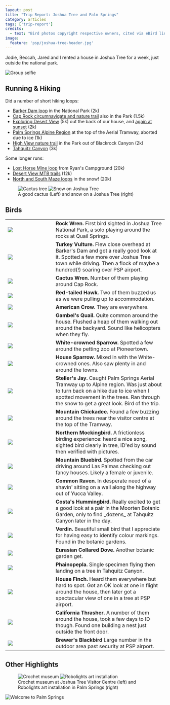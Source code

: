 ```yaml
---
layout: post
title: "Trip Report: Joshua Tree and Palm Springs"
category: articles
tags: ['trip-report']
credits:
  - text: "Bird photos copyright respective owners, cited via eBird link."
image:
  feature: 'psp/joshua-tree-header.jpg'
---
```


Jodie, Beccah, Jared and I rented a house in Joshua Tree for a week, just
outside the national park.

![Group selfie](/images/psp/group-selfie.jpg)

## Running & Hiking

Did a number of short hiking loops:

* [Barker Dam loop](https://www.strava.com/activities/13781139306) in the National Park (2k)
* [Cap Rock circumnavigate and nature trail](https://www.strava.com/activities/13781138441) also in the Park (1.5k)
* [Exploring Desert View](https://www.strava.com/activities/13782202301) (5k) out the back of our house, and [again at sunset](https://www.strava.com/activities/13782635686) (2k)
* [Palm Springs Alpine Region](https://www.strava.com/activities/13807080436) at the top of the Aerial Tramway, aborted due to ice (1k)
* [High View nature trail](https://www.strava.com/activities/13808630276) in the Park out of Blackrock Canyon (2k)
* [Tahquitz Canyon](https://www.strava.com/activities/13818485989) (3k)

Some longer runs:

* [Lost Horse Mine loop](https://www.strava.com/activities/13788214972) from Ryan's Campground (20k)
* [Desert View MTB trails](https://www.strava.com/activities/13796738241) (12k)
* [North and South Maze loops](https://www.strava.com/activities/13815439212) in the snow! (20k)

<figure class='image-strip'>
  <img src="/images/psp/cactus.jpg" alt="Cactus tree" />
  <img src="/images/psp/snow-tree.jpg" alt="Snow on Joshua Tree" />
  <figcaption>A good cactus (Left) and snow on a Joshua Tree (right)</figcaption>
</figure>

## Birds

<style>
.birds td:nth-child(1) { min-width: 50px; }
.birds td:nth-child(2) { width: 70%; }
</style>
<table class='birds'>
  <tr>
    <td><a href='https://ebird.org/species/rocwre'><img src='https://cdn.download.ams.birds.cornell.edu/api/v1/asset/308758461/2400' /></a></td>
    <td><b>Rock Wren.</b> First bird sighted in Joshua Tree National Park, a solo playing around the rocks at Quail Springs.</td>
  </tr>
  <tr>
    <td><a href="https://ebird.org/species/turvul"><img src='https://cdn.download.ams.birds.cornell.edu/api/v1/asset/60317261/2400' /></a></td>
    <td><b>Turkey Vulture.</b> Flew close overhead at Barker's Dam and got a really good look at it. Spotted a few more over Joshua Tree town while driving. Then a flock of maybe a hundred(!) soaring over PSP airport.</td>
  </tr>
  <tr>
    <td><a href='https://ebird.org/species/cacwre'><img src='https://cdn.download.ams.birds.cornell.edu/api/v1/asset/304481941/640' /></a></td>
    <td><b>Cactus Wren.</b> Number of them playing around Cap Rock.</td>
  </tr>
  <tr>
    <td><a href='https://ebird.org/species/rethaw'><img src='https://cdn.download.ams.birds.cornell.edu/api/v1/asset/60384771/2400' /></a></td>
    <td><b>Red-tailed Hawk.</b> Two of them buzzed us as we were pulling up to accommodation.</td>
  </tr>
  <tr>
    <td><a href='https://ebird.org/species/amecro'><img src='https://cdn.download.ams.birds.cornell.edu/api/v1/asset/59858041/2400' /></a></td>
    <td><b>American Crow.</b> They are everywhere.</td>
  </tr>
  <tr>
    <td><a href='https://ebird.org/species/gamqua'><img src='https://cdn.download.ams.birds.cornell.edu/api/v1/asset/296730461/2400' /></a></td>
    <td><b>Gambel's Quail.</b> Quite common around the house. Flushed a heap of them walking out around the backyard. Sound like helicopters when they fly.</td>
  </tr>
  <tr>
    <td><a href='https://ebird.org/species/whcspa'><img src='https://cdn.download.ams.birds.cornell.edu/api/v1/asset/297932021/640' /></a></td>
    <td><b>White-crowned Sparrow.</b> Spotted a few around the petting zoo at Pioneertown.</td>
  </tr>
  <tr>
    <td><a href='https://ebird.org/species/houspa'><img src='https://cdn.download.ams.birds.cornell.edu/api/v1/asset/305880301/2400' /></a></td>
    <td><b>House Sparrow.</b> Mixed in with the White-crowned ones. Also saw plenty in and around the towns.</td>
  </tr>
  <tr>
    <td><a href='https://ebird.org/species/stejay'><img src='https://cdn.download.ams.birds.cornell.edu/api/v1/asset/70582731/2400' /></a></td>
    <td><b>Steller's Jay.</b> Caught Palm Springs Aerial Tramway up to Alpine region. Was just about to turn back on a hike due to ice when I spotted movement in the trees. Ran through the snow to get a great look. Bird of the trip.</td>
  </tr>
  <tr>
    <td><a href='https://ebird.org/species/mouchi'><img src='https://cdn.download.ams.birds.cornell.edu/api/v1/asset/302474581/2400' /></a></td>
    <td><b>Mountain Chickadee.</b> Found a few buzzing around the trees near the visitor centre at the top of the Tramway.</td>
  </tr>
  <tr>
    <td><a href='https://ebird.org/species/normoc'><img src='https://cdn.download.ams.birds.cornell.edu/api/v1/asset/63743751/2400' /></a></td>
    <td><b>Northern Mockingbird.</b> A frictionless birding experience: heard a nice song, sighted bird clearly in tree, ID'ed by sound then verified with pictures.</td>
  </tr>
  <tr>
    <td><a href='https://ebird.org/species/moublu'><img src='https://cdn.download.ams.birds.cornell.edu/api/v1/asset/67471221/640' /></a></td>
    <td><b>Mountain Bluebird.</b> Spotted from the car driving around Las Palmas checking out fancy houses. Likely a female or juvenile.</td>
  </tr>
  <tr>
    <td><a href='https://ebird.org/species/comrav'><img src='https://cdn.download.ams.birds.cornell.edu/api/v1/asset/300152741/2400' /></a></td>
    <td><b>Common Raven.</b> In desperate need of a shavin' sitting on a wall along the highway out of Yucca Valley.</td>
  </tr>
  <tr>
    <td><a href='https://ebird.org/species/coshum'><img src='https://cdn.download.ams.birds.cornell.edu/api/v2/asset/87067641/1800' /></a></td>
    <td>
    <b>Costa's Hummingbird.</b>
    Really excited to get a good look at a pair in the Moorten Botanic Garden, only to find _dozens_ at Tahquitz Canyon later in the day.
    </td>
  </tr>
  <tr>
    <td><a href='https://ebird.org/species/verdin'><img src='https://cdn.download.ams.birds.cornell.edu/api/v1/asset/306064661/2400' /></a></td>
    <td>
      <b>Verdin.</b>
      Beautiful small bird that I appreciate for having easy to identify colour markings. Found in the botanic gardens.
    </td>
  </tr>
  <tr>
    <td><a href='https://ebird.org/species/eucdov'><img src='https://cdn.download.ams.birds.cornell.edu/api/v1/asset/308119951/2400' /></a></td>
    <td>
    <b>Eurasian Collared Dove.</b>
    Another botanic garden get.
    </td>
  </tr>
  <tr>
    <td><a href='https://ebird.org/species/phaino'><img src='https://cdn.download.ams.birds.cornell.edu/api/v1/asset/305854841/2400' /></a></td>
    <td>
    <b>Phainopepla.</b>
    Single specimen flying then landing on a tree in Tahquitz Canyon.
    </td>
  </tr>
  <tr>
    <td><a href='https://ebird.org/species/houfin'><img src='https://cdn.download.ams.birds.cornell.edu/api/v1/asset/306327341/2400' /></a></td>
    <td>
      <b>House Finch.</b>
      Heard them everywhere but hard to spot. Got an OK look at one in flight around the house, then later got a spectacular view of one in a tree at PSP airport.
    </td>
  </tr>
  <tr>
    <td><a href='https://ebird.org/species/calthr'><img src='https://cdn.download.ams.birds.cornell.edu/api/v1/asset/303894301/2400' /></a></td>
    <td>
    <b>California Thrasher.</b>
    A number of them around the house, took a few days to ID though. Found one building a nest just outside the front door.
    </td>
  </tr>
  <tr>
    <td><a href='https://ebird.org/species/brebla'><img src='https://cdn.download.ams.birds.cornell.edu/api/v1/asset/306625401/2400' /></a></td>
    <td>
    <b>Brewer's Blackbird</b>
    Large number in the outdoor area past security at PSP airport.
    </td>
  </tr>
</table>

## Other Highlights

<figure class='image-strip-1-to-2'>
  <img src="/images/psp/crochet-museum.jpg" alt="Crochet museum" />
  <img src="/images/psp/robots.jpg" alt="Robolights art installation" />
  <figcaption>Crochet museum at Joshua Tree Visitor Centre (left) and Robolights art installation in Palm Springs (right)</figcaption>
</figure>

![Welcome to Palm Springs](/images/psp/welcome-to-palm-springs.jpg)
